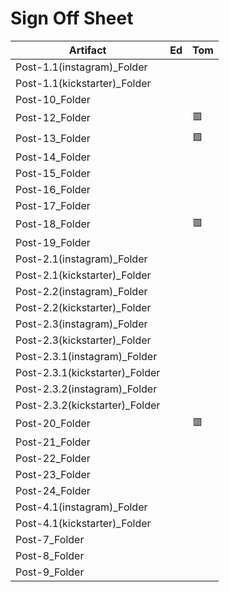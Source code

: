 # Sign Off Sheet

| Artifact | Ed | Tom |
| --- | --- | --- |
| Post-1.1(instagram)_Folder | | |
| Post-1.1(kickstarter)_Folder | | |
| Post-10_Folder | | |
| Post-12_Folder | |:red_square:|
| Post-13_Folder | |:green_square:|
| Post-14_Folder | | |
| Post-15_Folder | | |
| Post-16_Folder | | |
| Post-17_Folder | | |
| Post-18_Folder | |:red_square:|
| Post-19_Folder | |
| Post-2.1(instagram)_Folder | |
| Post-2.1(kickstarter)_Folder | |
| Post-2.2(instagram)_Folder | |
| Post-2.2(kickstarter)_Folder | |
| Post-2.3(instagram)_Folder | |
| Post-2.3(kickstarter)_Folder | | 
| Post-2.3.1(instagram)_Folder | | 
| Post-2.3.1(kickstarter)_Folder | |
| Post-2.3.2(instagram)_Folder | |
| Post-2.3.2(kickstarter)_Folder | |
| Post-20_Folder | |:red_square:|
| Post-21_Folder | |
| Post-22_Folder | |
| Post-23_Folder | |
| Post-24_Folder | |
| Post-4.1(instagram)_Folder | |
| Post-4.1(kickstarter)_Folder | |
| Post-7_Folder | |
| Post-8_Folder | |
| Post-9_Folder | |

